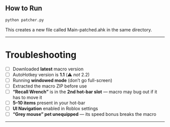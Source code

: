 ## How to Run
```bash
python patcher.py
```
   
This creates a new file called Main-patched.ahk in the same directory.

---

# Troubleshooting

- [ ] Downloaded **latest** macro version  
- [ ] AutoHotkey version is **1.1** (⚠️ *not* 2.2)  
- [ ] Running **windowed mode** (don’t go full-screen)  
- [ ] Extracted the macro ZIP before use  
- [ ] **“Recall Wrench”** is in the **2nd hot-bar slot** — macro may bug out if it has to move it  
- [ ] **5–10 items** present in your hot-bar  
- [ ] **UI Navigation** enabled in Roblox settings  
- [ ] **“Grey mouse” pet unequipped** — its speed bonus breaks the macro  

---

